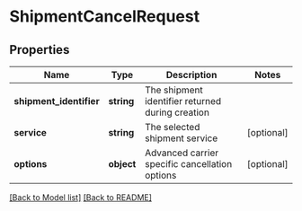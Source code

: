 # ShipmentCancelRequest

## Properties
Name | Type | Description | Notes
------------ | ------------- | ------------- | -------------
**shipment_identifier** | **string** | The shipment identifier returned during creation |
**service** | **string** | The selected shipment service | [optional]
**options** | **object** | Advanced carrier specific cancellation options | [optional]

[[Back to Model list]](../README.md#documentation-for-models) [[Back to README]](../README.md)

